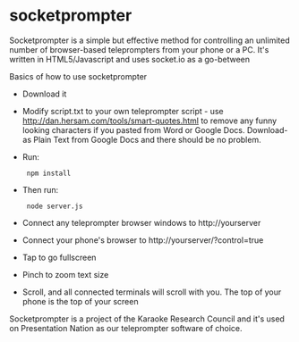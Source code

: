 # socketprompter
Socketprompter is a simple but effective method for controlling an unlimited number of browser-based teleprompters from your phone or a PC. It's written in HTML5/Javascript and uses socket.io as a go-between

Basics of how to use socketprompter
* Download it
* Modify script.txt to your own teleprompter script - use http://dan.hersam.com/tools/smart-quotes.html to remove any funny looking characters if you pasted from Word or Google Docs. Download-as Plain Text from Google Docs and there should be no problem.
* Run:

       npm install


* Then run:

       node server.js
       
  
* Connect any teleprompter browser windows to http://yourserver
* Connect your phone's browser to http://yourserver/?control=true
* Tap to go fullscreen
* Pinch to zoom text size
* Scroll, and all connected terminals will scroll with you. The top of your phone is the top of your screen

Socketprompter is a project of the Karaoke Research Council and it's used on Presentation Nation as our teleprompter software of choice.
